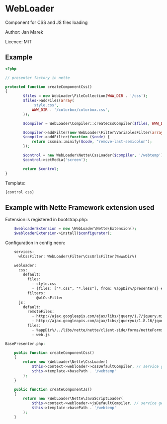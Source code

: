 ﻿WebLoader
=========

Component for CSS and JS files loading

Author: Jan Marek

Licence: MIT

Example
-------
```php
<?php

// presenter factory in nette

protected function createComponentCss()
{
		$files = new WebLoader\FileCollection(WWW_DIR . '/css');
		$files->addFiles(array(
			'style.css',
			WWW_DIR . '/colorbox/colorbox.css',
		));

		$compiler = WebLoader\Compiler::createCssCompiler($files, WWW_DIR . '/temp');

		$compiler->addFilter(new WebLoader\Filter\VariablesFilter(array('foo' => 'bar'));
		$compiler->addFilter(function ($code) {
			return cssmin::minify($code, "remove-last-semicolon");
		});

		$control = new WebLoader\Nette\CssLoader($compiler, '/webtemp');
		$control->setMedia('screen');

		return $control;
}
```

Template:
```html
{control css}
```


Example with Nette Framework extension used
-------------------------------------------



Extension is registered in bootstrap.php:

```php
	$webloaderExtension = new \WebLoader\Nette\Extension();
	$webloaderExtension->install($configurator);
```

Configuration in config.neon:
```html
	services:
	  wlCssFilter: WebLoader\Filter\CssUrlsFilter(%wwwDir%)

	webloader:
	  css:
		default:
		  files:
			- style.css
			- {files: ["*.css", "*.less"], from: %appDir%/presenters} # Nette\Utils\Finder support
		  filters:
			- @wlCssFilter
	  js:
		default:
		  remoteFiles:
			- http://ajax.googleapis.com/ajax/libs/jquery/1.7/jquery.min.js
			- http://ajax.googleapis.com/ajax/libs/jqueryui/1.8.16/jquery-ui.min.js
		  files:
			- %appDir%/../libs/nette/nette/client-side/forms/netteForms.js
			- web.js
```

```php
BasePresenter.php:

	public function createComponentCss()
	{
		return new \WebLoader\Nette\CssLoader(
			$this->context->webloader->cssDefaultCompiler, // service generated by extension
			$this->template->basePath . '/webtemp'
		);
	}

	public function createComponentJs()
	{
		return new \WebLoader\Nette\JavaScriptLoader(
			$this->context->webloader->jsDefaultCompiler, // service generated by extension
			$this->template->basePath . '/webtemp'
		);
	}
```
